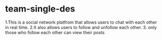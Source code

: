 # team-single-des
1.This is a social network platfrom that allows users to chat with each other in real time.
2.It also allows users to follow and unfollow each other.
3. only those who follow each other can view their posts
